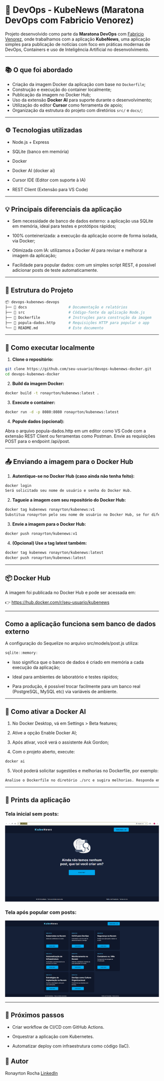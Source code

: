 # 🐳 DevOps - KubeNews (Maratona DevOps com Fabricio Venorez)

Projeto desenvolvido como parte da **Maratona DevOps** com [Fabricio Venorez](https://www.linkedin.com/in/fabricioveronez/), onde trabalhamos com a aplicação **KubeNews**, uma aplicação simples para publicação de notícias com foco em práticas modernas de DevOps, Containers e uso de Inteligência Artificial no desenvolvimento.

---

## 📚 O que foi abordado

- Criação da imagem Docker da aplicação com base no `Dockerfile`;
- Construção e execução do container localmente;
- Publicação da imagem no Docker Hub;
- Uso da extensão **Docker AI** para suporte durante o desenvolvimento;
- Utilização do editor **Cursor** como ferramenta de apoio;
- Organização da estrutura do projeto com diretórios `src/` e `docs/`;

---

## ⚙️ Tecnologias utilizadas
- Node.js + Express

- SQLite (banco em memória)

- Docker

- Docker AI (docker ai)

- Cursor IDE (Editor com suporte à IA)

- REST Client (Extensão para VS Code)

---

## 💡 Principais diferenciais da aplicação
- Sem necessidade de banco de dados externo: a aplicação usa SQLite em memória, ideal para testes e protótipos rápidos;

- 100% conteinerizada: a execução da aplicação ocorre de forma isolada, via Docker;

- Otimizada com IA: utilizamos a Docker AI para revisar e melhorar a imagem da aplicação;

- Facilidade para popular dados: com um simples script REST, é possível adicionar posts de teste automaticamente.

---

## 📁 Estrutura do Projeto

```bash
📦 devops-kubenews-devops
├── 📁 docs                   # Documentação e relatórios
├── 📁 src                    # Código-fonte da aplicação Node.js
├── 🐳 Dockerfile             # Instruções para construção da imagem
├── 📄 popula-dados.http      # Requisições HTTP para popular o app
└── 📄 README.md              # Este documento
```
---

## 🚀 Como executar localmente

1. **Clone o repositório:**

```bash
git clone https://github.com/seu-usuario/devops-kubenews-docker.git
cd devops-kubenews-docker
```

2. **Build da imagem Docker:**

```bash
docker build -t ronayrton/kubenews:latest .
```

3. **Execute o container:**

```bash
docker run -d -p 8080:8080 ronayrton/kubenews:latest
```

4. **Popule dados (opcional):**

Abra o arquivo popula-dados.http em um editor como VS Code com a extensão REST Client ou ferramentas como Postman. Envie as requisições POST para o endpoint /api/post.

---

## 📤 Enviando a imagem para o Docker Hub

1. **Autentique-se no Docker Hub (caso ainda não tenha feito):**

```bash
docker login
Será solicitado seu nome de usuário e senha do Docker Hub.
```

2. **Tagueie a imagem com seu repositório do Docker Hub:**

```bash
docker tag kubenews ronayrton/kubenews:v1
Substitua ronayrton pelo seu nome de usuário no Docker Hub, se for diferente.
```

3. **Envie a imagem para o Docker Hub:**

```bash
docker push ronayrton/kubenews:v1
```

4. **(Opcional) Use a tag latest também:**

```bash
docker tag kubenews ronayrton/kubenews:latest
docker push ronayrton/kubenews:latest
```
---

## 📦 Docker Hub
A imagem foi publicada no Docker Hub e pode ser acessada em:

👉 https://hub.docker.com/r/seu-usuario/kubenews 

---

## Como a aplicação funciona sem banco de dados externo
A configuração do Sequelize no arquivo src/models/post.js utiliza:

```js
sqlite::memory:
```

- Isso significa que o banco de dados é criado em memória a cada execução da aplicação;

- Ideal para ambientes de laboratório e testes rápidos;

- Para produção, é possível trocar facilmente para um banco real (PostgreSQL, MySQL etc) via variáveis de ambiente.

---

## 🧠 Como ativar a Docker AI
1. No Docker Desktop, vá em Settings > Beta features;

2. Ative a opção Enable Docker AI;

3. Após ativar, você verá o assistente Ask Gordon;

4. Com o projeto aberto, execute:

```bash
docker ai
```

5. Você poderá solicitar sugestões e melhorias no Dockerfile, por exemplo:

```css
Analise o Dockerfile no diretório ./src e sugira melhorias. Responda em português Brasil.
```

---

## 📸 Prints da aplicação

### Tela inicial sem posts:
![Tela inicial](./docs/print-kubenews-local.png)

### Tela após popular com posts:
![Com posts](./docs/print-kubenews-post.png)


---

## 📌 Próximos passos
- Criar workflow de CI/CD com GitHub Actions.

- Orquestrar a aplicação com Kubernetes.

- Automatizar deploy com infraestrutura como código (IaC).

## 💼 Autor
Ronayrton Rocha
[LinkedIn](https://www.linkedin.com/in/ronayrton-rocha-13a872a8/)

